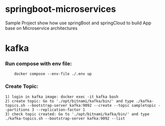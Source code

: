 # springboot-microservices
Sample Project show how use springBoot and springCloud to build App base on Microservice architectures

# kafka
### Run compose with env file:
~~~
    docker compose --env-file ./.env up
~~~

### Create Topic:
~~~
1) login in kafka image: docker exec -it kafka bash
2) create topic: Go to './opt/bitnami/kafka/bin/' and type ./kafka-topics.sh --bootstrap-server kafka:9092 --create --topic sampletopic --partitions 3 --replication-factor 1
3) check topic created: Go to './opt/bitnami/kafka/bin/' and type ./kafka-topics.sh --bootstrap-server kafka:9092 --list
~~~